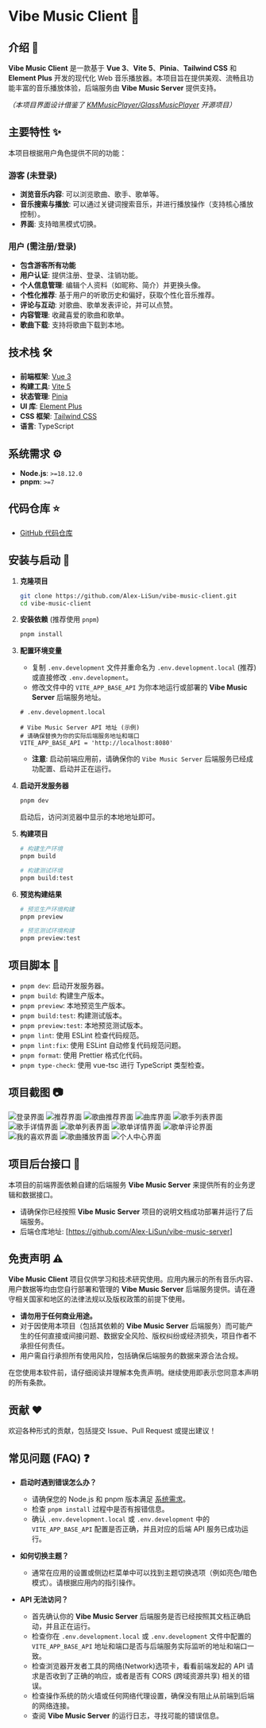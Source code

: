 # Vibe Music Client 🎵

## 介绍 📖

**Vibe Music Client** 是一款基于 **Vue 3**、**Vite 5**、**Pinia**、**Tailwind
CSS** 和 **Element Plus**
开发的现代化 Web 音乐播放器。本项目旨在提供美观、流畅且功能丰富的音乐播放体验，后端服务由
**Vibe Music Server** 提供支持。

_（本项目界面设计借鉴了
[KMMusicPlayer/GlassMusicPlayer](https://github.com/XiangZi7/GlassMusicPlayer)
开源项目）_

## 主要特性 ✨

本项目根据用户角色提供不同的功能：

### 游客 (未登录)

- **浏览音乐内容**: 可以浏览歌曲、歌手、歌单等。
- **音乐搜索与播放**: 可以通过关键词搜索音乐，并进行播放操作（支持核心播放控制）。
- **界面**: 支持暗黑模式切换。

### 用户 (需注册/登录)

- **包含游客所有功能**
- **用户认证**: 提供注册、登录、注销功能。
- **个人信息管理**: 编辑个人资料（如昵称、简介）并更换头像。
- **个性化推荐**: 基于用户的听歌历史和偏好，获取个性化音乐推荐。
- **评论与互动**: 对歌曲、歌单发表评论，并可以点赞。
- **内容管理**: 收藏喜爱的歌曲和歌单。
- **歌曲下载**: 支持将歌曲下载到本地。

## 技术栈 🛠️

- **前端框架**: [Vue 3](https://vuejs.org/)
- **构建工具**: [Vite 5](https://vitejs.dev/)
- **状态管理**: [Pinia](https://pinia.vuejs.org/)
- **UI 库**: [Element Plus](https://element-plus.org/)
- **CSS 框架**: [Tailwind CSS](https://tailwindcss.com/)
- **语言**: TypeScript

## 系统需求 ⚙️

- **Node.js**: `>=18.12.0`
- **pnpm**: `>=7`

## 代码仓库 ⭐

- [GitHub 代码仓库](https://github.com/Alex-LiSun/vibe-music-client)

## 安装与启动 🚀

1.  **克隆项目**

    ```bash
    git clone https://github.com/Alex-LiSun/vibe-music-client.git
    cd vibe-music-client
    ```

2.  **安装依赖** (推荐使用 `pnpm`)

    ```bash
    pnpm install
    ```

3.  **配置环境变量**

    - 复制 `.env.development` 文件并重命名为 `.env.development.local`
      (推荐) 或直接修改 `.env.development`。
    - 修改文件中的 `VITE_APP_BASE_API` 为你本地运行或部署的 **Vibe Music
      Server** 后端服务地址。

    ```env
    # .env.development.local

    # Vibe Music Server API 地址 (示例)
    # 请确保替换为你的实际后端服务地址和端口
    VITE_APP_BASE_API = 'http://localhost:8080'
    ```

    - **注意**: 启动前端应用前，请确保你的 `Vibe Music Server`
      后端服务已经成功配置、启动并正在运行。

4.  **启动开发服务器**

    ```bash
    pnpm dev
    ```

    启动后，访问浏览器中显示的本地地址即可。

5.  **构建项目**

    ```bash
    # 构建生产环境
    pnpm build

    # 构建测试环境
    pnpm build:test
    ```

6.  **预览构建结果**

    ```bash
    # 预览生产环境构建
    pnpm preview

    # 预览测试环境构建
    pnpm preview:test
    ```

## 项目脚本 📜

- `pnpm dev`: 启动开发服务器。
- `pnpm build`: 构建生产版本。
- `pnpm preview`: 本地预览生产版本。
- `pnpm build:test`: 构建测试版本。
- `pnpm preview:test`: 本地预览测试版本。
- `pnpm lint`: 使用 ESLint 检查代码规范。
- `pnpm lint:fix`: 使用 ESLint 自动修复代码规范问题。
- `pnpm format`: 使用 Prettier 格式化代码。
- `pnpm type-check`: 使用 vue-tsc 进行 TypeScript 类型检查。

## 项目截图 📷

![登录界面](https://gitee.com/alex-leesun/vibe-music-screenshot/raw/main/client/client_login.png)
![推荐界面](https://gitee.com/alex-leesun/vibe-music-screenshot/raw/main/client/client_home.png)
![歌曲推荐界面](https://gitee.com/alex-leesun/vibe-music-screenshot/raw/main/client/client_recommended.png)
![曲库界面](https://gitee.com/alex-leesun/vibe-music-screenshot/raw/main/client/client_song_library.png)
![歌手列表界面](https://gitee.com/alex-leesun/vibe-music-screenshot/raw/main/client/client_artist.png)
![歌手详情界面](https://gitee.com/alex-leesun/vibe-music-screenshot/raw/main/client/client_artist_detail.png)
![歌单列表界面](https://gitee.com/alex-leesun/vibe-music-screenshot/raw/main/client/client_playlist.png)
![歌单详情界面](https://gitee.com/alex-leesun/vibe-music-screenshot/raw/main/client/client_playlist_detail.png)
![歌单评论界面](https://gitee.com/alex-leesun/vibe-music-screenshot/raw/main/client/client_playlist_comment.png)
![我的喜欢界面](https://gitee.com/alex-leesun/vibe-music-screenshot/raw/main/client/client_favourite.png)
![歌曲播放界面](https://gitee.com/alex-leesun/vibe-music-screenshot/raw/main/client/client_song_play.png)
![个人中心界面](https://gitee.com/alex-leesun/vibe-music-screenshot/raw/main/client/client_profile.png)

## 项目后台接口 🧩

本项目的前端界面依赖自建的后端服务 **Vibe Music Server**
来提供所有的业务逻辑和数据接口。

- 请确保你已经按照 **Vibe Music Server**
  项目的说明文档成功部署并运行了后端服务。
- 后端仓库地址: [https://github.com/Alex-LiSun/vibe-music-server]

## 免责声明 ⚠️

**Vibe Music Client**
项目仅供学习和技术研究使用。应用内展示的所有音乐内容、用户数据等均由您自行部署和管理的
**Vibe Music Server**
后端服务提供。请在遵守相关国家和地区的法律法规以及版权政策的前提下使用。

- **请勿用于任何商业用途。**
- 对于因使用本项目（包括其依赖的 **Vibe Music Server**
  后端服务）而可能产生的任何直接或间接问题、数据安全风险、版权纠纷或经济损失，项目作者不承担任何责任。
- 用户需自行承担所有使用风险，包括确保后端服务的数据来源合法合规。

在您使用本软件前，请仔细阅读并理解本免责声明。继续使用即表示您同意本声明的所有条款。

## 贡献 ❤️

欢迎各种形式的贡献，包括提交 Issue、Pull Request 或提出建议！

## 常见问题 (FAQ) ❓

- **启动时遇到错误怎么办？**

  - 请确保您的 Node.js 和 pnpm 版本满足 [系统需求](#系统需求-⚙️)。
  - 检查 `pnpm install` 过程中是否有报错信息。
  - 确认 `.env.development.local` 或 `.env.development` 中的 `VITE_APP_BASE_API`
    配置是否正确，并且对应的后端 API 服务已成功运行。

- **如何切换主题？**

  - 通常在应用的设置或侧边栏菜单中可以找到主题切换选项（例如亮色/暗色模式）。请根据应用内的指引操作。

- **API 无法访问？**
  - 首先确认你的 **Vibe Music Server**
    后端服务是否已经按照其文档正确启动，并且正在运行。
  - 检查你在 `.env.development.local` 或 `.env.development` 文件中配置的
    `VITE_APP_BASE_API` 地址和端口是否与后端服务实际监听的地址和端口一致。
  - 检查浏览器开发者工具的网络(Network)选项卡，看看前端发起的 API 请求是否收到了正确的响应，或者是否有 CORS
    (跨域资源共享) 相关的错误。
  - 检查操作系统的防火墙或任何网络代理设置，确保没有阻止从前端到后端的网络连接。
  - 查阅 **Vibe Music Server** 的运行日志，寻找可能的错误信息。
